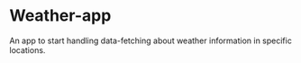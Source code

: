 # Weather-app
An app to start handling data-fetching about weather information in specific locations.
